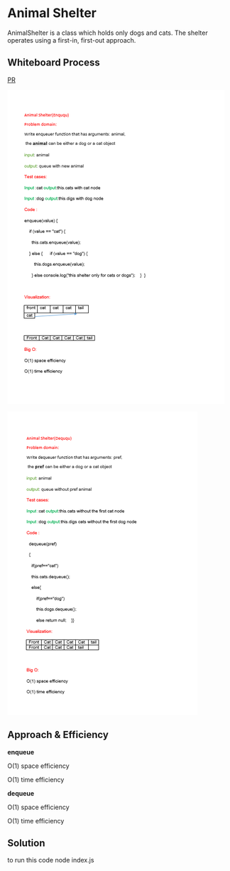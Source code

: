 # Animal Shelter
<!-- Description of the challenge -->
AnimalShelter is a class which holds only dogs and cats.
The shelter operates using a first-in, first-out approach.

## Whiteboard Process
<!-- Embedded whiteboard image -->
[PR]()

![](./enqueu.png)

![](./dequeue.png)

## Approach & Efficiency
<!-- What approach did you take? Why? What is the Big O space/time for this approach? -->
**enqueue**

O(1) space efficiency

O(1) time efficiency

**dequeue**

O(1) space efficiency

O(1) time efficiency

## Solution
<!-- Show how to run your code, and examples of it in action -->
to run this code node index.js